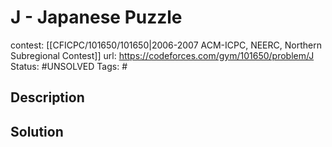 # J - Japanese Puzzle

contest: [[CFICPC/101650/101650|2006-2007 ACM-ICPC, NEERC, Northern Subregional Contest]]
url: https://codeforces.com/gym/101650/problem/J
Status: #UNSOLVED
Tags: #

## Description

## Solution

